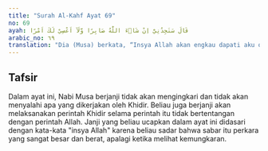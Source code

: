 ```yaml
---
title: "Surah Al-Kahf Ayat 69"
no: 69
ayah: قَالَ سَتَجِدُنِيْٓ اِنْ شَاۤءَ اللّٰهُ صَابِرًا وَّلَآ اَعْصِيْ لَكَ اَمْرًا
arabic_no: ٦٩
translation: "Dia (Musa) berkata, “Insya Allah akan engkau dapati aku orang yang sabar, dan aku tidak akan menentangmu dalam urusan apa pun.”"
---
```


## Tafsir

Dalam ayat ini, Nabi Musa berjanji tidak akan mengingkari dan tidak akan menyalahi apa yang dikerjakan oleh Khidir. Beliau juga berjanji akan melaksanakan perintah Khidir selama perintah itu tidak bertentangan dengan perintah Allah. Janji yang beliau ucapkan dalam ayat ini didasari dengan kata-kata "insya Allah" karena beliau sadar bahwa sabar itu perkara yang sangat besar dan berat, apalagi ketika melihat kemungkaran.